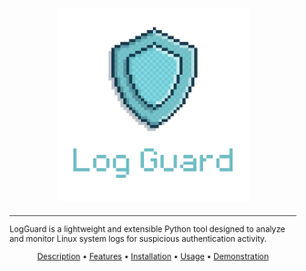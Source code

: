 <h1 align="center">
    <img src="./assets/LogGuard-logo.png" width="67%">
</h1>

---

LogGuard is a lightweight and extensible Python tool designed to analyze and monitor Linux system logs for suspicious authentication activity.

<p align="center">
  <a href="#description">Description</a> •
  <a href="#features">Features</a> •
  <a href="#installation">Installation</a> •
  <a href="#usage">Usage</a> •
  <a href="#demonstration">Demonstration</a>
</p>

